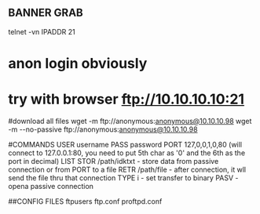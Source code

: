## BANNER GRAB
telnet -vn IPADDR 21

# anon login obviously
# try with browser ftp://10.10.10.10:21

#download all files
wget -m ftp://anonymous:anonymous@10.10.10.98 
wget -m --no-passive ftp://anonymous:anonymous@10.10.10.98 

#COMMANDS
USER username
PASS password
PORT 127,0,0,1,0,80 (will connect to 127.0.0.1:80, you need to put 5th char as '0' and the 6th as the port in decimal)
LIST
STOR /path/idktxt - store data from passive connection or from PORT to a file
RETR /path/file - after connection, it wll send the file thru that connection
TYPE i - set transfer to binary
PASV - opena passive connection

##CONFIG FILES
ftpusers
ftp.conf
proftpd.conf

